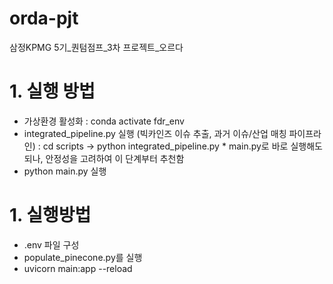 # orda-pjt
삼정KPMG 5기_퀀텀점프_3차 프로젝트_오르다


# 1. 실행 방법
 - 가상환경 활성화 : conda activate fdr_env
 - integrated_pipeline.py 실행 (빅카인즈 이슈 추출, 과거 이슈/산업 매칭 파이프라인) : cd scripts -> python integrated_pipeline.py * main.py로 바로 실행해도 되나, 안정성을 고려하여 이 단계부터 추천함
 - python main.py 실행

 # 1. 실행방법
  - .env 파일 구성
  - populate_pinecone.py를 실행
  - uvicorn main:app --reload